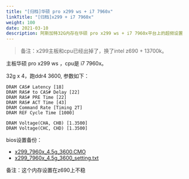 ```yaml
---
title: "[归档]华硕 pro x299 ws + i7 7960x"
linkTitle: "[归档]x299 + i7 7960x"
weight: 100
date: 2021-03-10
description: 阿斯加特32G内存在华硕 pro x299 ws + i7 7960x平台上的超频设置
---
```


> 备注：x299主板和cpu已经出掉了，换了intel z690 + 13700k。

主板华硕 pro x299 ws ，cpu是 i7 7960x。

32g x 4，跑ddr4 3600, 参数如下：

```properties
DRAM CAS# Latency [18]
DRAM RAS# to CAS# Delay [22]
DRAM RAS# PRE Time [22]
DRAM RAS# ACT Time [43]
DRAM Command Rate [Timing 2T]
DRAM REF Cycle Time [1000]

DRAM Voltage(CHA, CHB) [1.3500]
DRAM Voltage(CHC, CHD) [1.3500]
```

bios设置备份：

- [x299_7960x_4.5g_3600.CMO](images/x299_7960x_4.5g_3600.CMO) 
- [x299_7960x_4.5g_3600_setting.txt](images/x299_7960x_4.5g_3600_setting.txt) 

备注：这个内存设置在z690上不稳

